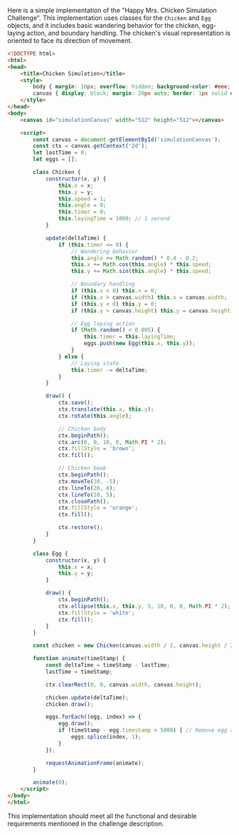 Here is a simple implementation of the "Happy Mrs. Chicken Simulation Challenge". This implementation uses classes for the `Chicken` and `Egg` objects, and it includes basic wandering behavior for the chicken, egg-laying action, and boundary handling. The chicken's visual representation is oriented to face its direction of movement.

```html
<!DOCTYPE html>
<html>
<head>
    <title>Chicken Simulation</title>
    <style>
        body { margin: 10px; overflow: hidden; background-color: #eee; }
        canvas { display: block; margin: 20px auto; border: 1px solid #999; background-color: #90ee90; } /* Light green grass background */
    </style>
</head>
<body>
    <canvas id="simulationCanvas" width="512" height="512"></canvas>

    <script>
        const canvas = document.getElementById('simulationCanvas');
        const ctx = canvas.getContext('2d');
        let lastTime = 0;
        let eggs = [];

        class Chicken {
            constructor(x, y) {
                this.x = x;
                this.y = y;
                this.speed = 1;
                this.angle = 0;
                this.timer = 0;
                this.layingTime = 1000; // 1 second
            }

            update(deltaTime) {
                if (this.timer <= 0) {
                    // Wandering behavior
                    this.angle += Math.random() * 0.4 - 0.2;
                    this.x += Math.cos(this.angle) * this.speed;
                    this.y += Math.sin(this.angle) * this.speed;

                    // Boundary handling
                    if (this.x < 0) this.x = 0;
                    if (this.x > canvas.width) this.x = canvas.width;
                    if (this.y < 0) this.y = 0;
                    if (this.y > canvas.height) this.y = canvas.height;

                    // Egg laying action
                    if (Math.random() < 0.005) {
                        this.timer = this.layingTime;
                        eggs.push(new Egg(this.x, this.y));
                    }
                } else {
                    // Laying state
                    this.timer -= deltaTime;
                }
            }

            draw() {
                ctx.save();
                ctx.translate(this.x, this.y);
                ctx.rotate(this.angle);

                // Chicken body
                ctx.beginPath();
                ctx.arc(0, 0, 10, 0, Math.PI * 2);
                ctx.fillStyle = 'brown';
                ctx.fill();

                // Chicken beak
                ctx.beginPath();
                ctx.moveTo(10, -5);
                ctx.lineTo(20, 0);
                ctx.lineTo(10, 5);
                ctx.closePath();
                ctx.fillStyle = 'orange';
                ctx.fill();

                ctx.restore();
            }
        }

        class Egg {
            constructor(x, y) {
                this.x = x;
                this.y = y;
            }

            draw() {
                ctx.beginPath();
                ctx.ellipse(this.x, this.y, 5, 10, 0, 0, Math.PI * 2);
                ctx.fillStyle = 'white';
                ctx.fill();
            }
        }

        const chicken = new Chicken(canvas.width / 2, canvas.height / 2);

        function animate(timeStamp) {
            const deltaTime = timeStamp - lastTime;
            lastTime = timeStamp;

            ctx.clearRect(0, 0, canvas.width, canvas.height);

            chicken.update(deltaTime);
            chicken.draw();

            eggs.forEach((egg, index) => {
                egg.draw();
                if (timeStamp - egg.timestamp > 5000) { // Remove egg after 5 seconds
                    eggs.splice(index, 1);
                }
            });

            requestAnimationFrame(animate);
        }

        animate(0);
    </script>
</body>
</html>
```

This implementation should meet all the functional and desirable requirements mentioned in the challenge description.

<!-- Benchmark Info -->
<!-- Backend: llamacpp -->
<!-- Model: Codestral-22B-v0.1-Q6_K.gguf -->
<!-- Prompt: chicken.md -->
<!-- Generation Time: 116.66s -->
<!-- Fallback Used: False -->
